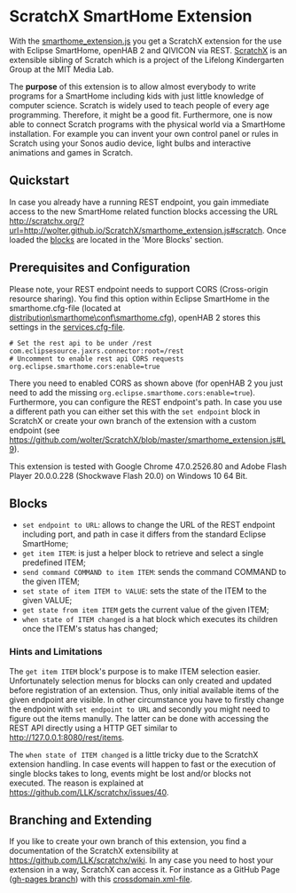 # ScratchX SmartHome Extension
With the [smarthome_extension.js](http://wolter.github.io/ScratchX/smarthome_extension.js "SmartHome extension for ScratchX") you get a ScratchX extension for the use with Eclipse SmartHome, openHAB 2 and QIVICON via REST. [ScratchX](http://scratchx.org/ "ScratchX") is an extensible sibling of Scratch which is a project of the Lifelong Kindergarten Group at the MIT Media Lab.

The **purpose** of this extension is to allow almost everybody to write programs for a SmartHome including kids with just little knowledge of computer science. Scratch is widely used to teach people of every age programming. Therefore, it might be a good fit. Furthermore, one is now able to connect Scratch programs with the physical world via a SmartHome installation. For example you can invent your own control panel or rules in Scratch using your Sonos audio device, light bulbs and interactive animations and games in Scratch.

## Quickstart
In case you already have a running REST endpoint, you gain immediate access to the new SmartHome related function blocks accessing the URL http://scratchx.org/?url=http://wolter.github.io/ScratchX/smarthome_extension.js#scratch. Once loaded the [blocks](#Blocks) are located in the 'More Blocks' section.

## Prerequisites and Configuration
Please note, your REST endpoint needs to support CORS (Cross-origin resource sharing). You find this option within Eclipse SmartHome in the smarthome.cfg-file (located at [distribution\smarthome\conf\smarthome.cfg](https://github.com/eclipse/smarthome/blob/master/distribution/smarthome/conf/smarthome.cfg#L15-L19 "Eclipse SmartHome configuration")), openHAB 2 stores this settings in the [services.cfg-file](https://github.com/openhab/openhab2/blob/master/distribution/openhabhome/runtime/etc/services.cfg#L26 "openHAB 2 configuration").
```
# Set the rest api to be under /rest 
com.eclipsesource.jaxrs.connector:root=/rest 
# Uncomment to enable rest api CORS requests 
org.eclipse.smarthome.cors:enable=true 
```
There you need to enabled CORS as shown above (for openHAB 2 you just need to add the missing `org.eclipse.smarthome.cors:enable=true`). Furthermore, you can configure the REST endpoint's path. In case you use a different path you can either set this with the `set endpoint` block in ScratchX or create your own branch of the extension with a custom endpoint (see https://github.com/wolter/ScratchX/blob/master/smarthome_extension.js#L9).

This extension is tested with Google Chrome 47.0.2526.80 and Adobe Flash Player 20.0.0.228 (Shockwave Flash 20.0) on Windows 10 64 Bit.

## <a name="Blocks"></a>Blocks

- `set endpoint to URL`: allows to change the URL of the REST endpoint including port, and path in case it differs from the standard Eclipse SmartHome;
- `get item ITEM`: is just a helper block to retrieve and select a single predefined ITEM;
- `send command COMMAND to item ITEM`: sends the command COMMAND to the given ITEM;
- `set state of item ITEM to VALUE`: sets the state of the ITEM to the given VALUE;
- `get state from item ITEM` gets the current value of the given ITEM;
- `when state of ITEM changed` is a hat block which executes its children once the ITEM's status has changed;

### Hints and Limitations
The `get item ITEM` block's purpose is to make ITEM selection easier. Unfortunately selection menus for blocks can only created and updated before registration of an extension. Thus, only initial available items of the given endpoint are visible. In other circumstance you have to firstly change the endpoint with `set endpoint to URL` and secondly you might need to figure out the items manully. The latter can be done with accessing the REST API directly using a HTTP GET similar to  http://127.0.0.1:8080/rest/items.

The `when state of ITEM changed` is a little tricky due to the ScratchX extension handling. In case events will happen to fast or the execution of single blocks takes to long, events might be lost and/or blocks not executed. The reason is explained at https://github.com/LLK/scratchx/issues/40.

## Branching and Extending

If you like to create your own branch of this extension, you find a documentation  of the ScratchX extensibility at https://github.com/LLK/scratchx/wiki. In any case you need to host your extension in a way, ScratchX can access it. For instance as a GitHub Page ([gh-pages branch](https://github.com/wolter/ScratchX/tree/gh-pages "GitHub Pages branch")) with this [crossdomain.xml-file](https://github.com/wolter/ScratchX/blob/gh-pages/crossdomain.xml "Gain crossdomain access").
